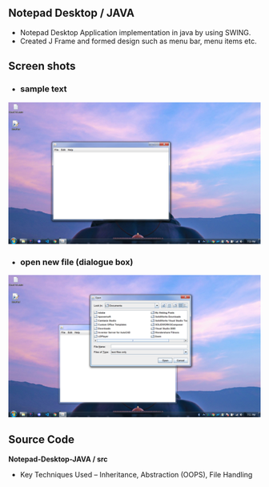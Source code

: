 ## Notepad Desktop / JAVA
* Notepad Desktop Application implementation in java by using SWING.
* Created J Frame and formed design such as menu bar, menu items etc.
## Screen shots 
* ### **sample text**
![Screenshot](https://github.com/nagrajHiremath/Notepad-Desktop-JAVA/blob/main/ScreenShot%201.png)
* ### **open new file (dialogue box)**
![Screenshot](https://github.com/nagrajHiremath/Notepad-Desktop-JAVA/blob/main/ScreenShot%202.png)

## Source Code
**Notepad-Desktop-JAVA / src**
* Key Techniques Used – Inheritance, Abstraction (OOPS), File Handling


